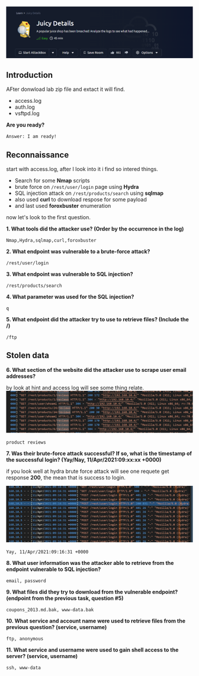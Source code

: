 ![Lab profile](./screenshots/lab-profile.png)


## Introduction

AFter donwload lab zip file and extact it will find.
- access.log
- auth.log
- vsftpd.log

**Are you ready?**
```
Answer: I am ready!
```

## Reconnaissance

start with access.log, after I look into it i find so intered things.
- Search for some **Nmap** scripts
- brute force on `/rest/user/login` page using **Hydra**
- SQL injection attack on `/rest/products/search` using **sqlmap**
- also used **curl** to download respose for some payload
- and last used **foroxbuster** enumeration

now let's look to the first question.

**1. What tools did the attacker use? (Order by the occurrence in the log)**
```ymal
Nmap,Hydra,sqlmap,curl,foroxbuster
```

**2. What endpoint was vulnerable to a brute-force attack?**
```ymal
/rest/user/login
```

**3. What endpoint was vulnerable to SQL injection?**
```ymal
/rest/products/search
```

**4. What parameter was used for the SQL injection?**
```ymal
q
```

**5. What endpoint did the attacker try to use to retrieve files? (Include the /)**
```ymal
/ftp
```

## Stolen data

**6. What section of the website did the attacker use to scrape user email addresses?**

by look at hint and access log will see some thing relate.
![Reviews](screenshots/reviews.png)

```
product reviews
```

**7. Was their brute-force attack successful? If so, what is the timestamp of the successful login? (Yay/Nay, 11/Apr/2021:09:xx:xx +0000)**

if you look well at hydra brute force attack will see one requete get response **200**, the mean that is success to login.

![hydra](screenshots/hydra.png)

```
Yay, 11/Apr/2021:09:16:31 +0000
```

**8. What user information was the attacker able to retrieve from the endpoint vulnerable to SQL injection?**
```
email, password
```


**9. What files did they try to download from the vulnerable endpoint? (endpoint from the previous task, question #5)**
```
coupons_2013.md.bak, www-data.bak
```

**10. What service and account name were used to retrieve files from the previous question? (service, username)**
```
ftp, anonymous
```

**11. What service and username were used to gain shell access to the server? (service, username)**
```
ssh, www-data
```